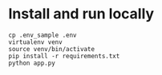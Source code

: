 # Install and run locally #
```
cp .env_sample .env
virtualenv venv
source venv/bin/activate
pip install -r requirements.txt
python app.py
```

